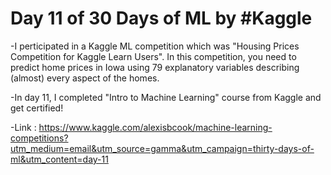 # Day 11 of 30 Days of ML by #Kaggle


-I perticipated in a Kaggle ML competition which was "Housing Prices Competition for Kaggle Learn Users". In this competition, you need to predict home prices in Iowa using 79 explanatory variables describing (almost) every aspect of the homes. 

-In day 11, I completed "Intro to Machine Learning" course from Kaggle and get certified!

-Link : https://www.kaggle.com/alexisbcook/machine-learning-competitions?utm_medium=email&utm_source=gamma&utm_campaign=thirty-days-of-ml&utm_content=day-11
